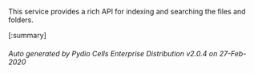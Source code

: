 






This service provides a rich API for indexing and searching the files and folders.

[:summary]

###### Auto generated by Pydio Cells Enterprise Distribution v2.0.4 on 27-Feb-2020
